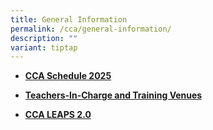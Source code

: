 ```yaml
---
title: General Information
permalink: /cca/general-information/
description: ""
variant: tiptap
---
```

<ul>
<li>
<p><strong><a href="/files/CCA/2025_CCA_Schedule__Tue___Fri__v6201124_Student_version_for_sch_website.pdf" rel="noopener noreferrer nofollow" target="_blank">CCA Schedule 2025</a></strong>
</p>
</li>
<li>
<p><strong><a href="/files/2025/CCA/2025_CCA_Teacher___venues__For_Sch_website__updated_060125.pdf" rel="noopener noreferrer nofollow" target="_blank">Teachers-In-Charge and Training Venues</a></strong>
</p>
</li>
<li>
<p><strong><a href="/files/LEAPS%202.pdf" rel="noopener noreferrer nofollow" target="_blank">CCA LEAPS 2.0</a></strong>
</p>
</li>
</ul>
<p></p>